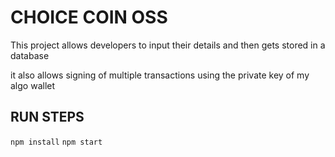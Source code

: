 # CHOICE COIN OSS

This project allows developers to input their details and then gets stored in a database

it also allows signing of multiple transactions using the private key of my algo wallet

## RUN STEPS

`npm install`
`npm start`
